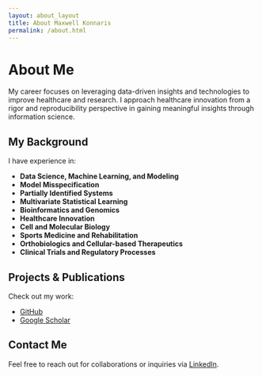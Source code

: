 ```yaml
---
layout: about_layout
title: About Maxwell Konnaris
permalink: /about.html
---
```


# About Me

My career focuses on leveraging data-driven insights and technologies to improve healthcare and research. I approach healthcare innovation from a rigor and reproducibility perspective in gaining meaningful insights through information science.

## My Background

I have experience in:

- **Data Science, Machine Learning, and Modeling**
- **Model Misspecification**
- **Partially Identified Systems**
- **Multivariate Statistical Learning**
- **Bioinformatics and Genomics**
- **Healthcare Innovation**
- **Cell and Molecular Biology**
- **Sports Medicine and Rehabilitation**
- **Orthobiologics and Cellular-based Therapeutics**
- **Clinical Trials and Regulatory Processes**

## Projects & Publications

Check out my work:

- [GitHub](https://github.com/maxwellkonnaris)
- [Google Scholar](https://scholar.google.com/citations?user=X1QvekEAAAAJ&hl=en)

## Contact Me

Feel free to reach out for collaborations or inquiries via [LinkedIn](https://www.linkedin.com/in/maxwell-konnaris).
